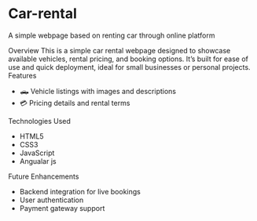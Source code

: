 # Car-rental
A simple webpage based on renting car through online platform

Overview
This is a simple car rental webpage designed to showcase available vehicles, rental pricing, and booking options. It’s built for ease of use and quick deployment, ideal for small businesses or personal projects.
Features
- 🛻 Vehicle listings with images and descriptions
- 💳 Pricing details and rental terms

Technologies Used
- HTML5
- CSS3
- JavaScript
- Angualar js
  
Future Enhancements
- Backend integration for live bookings
- User authentication
- Payment gateway support



